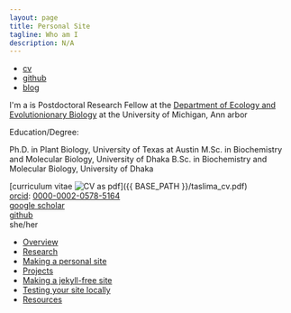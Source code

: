 ```yaml
---
layout: page
title: Personal Site
tagline: Who am I
description: N/A
---
```


<div class="navbar">
  <div class="navbar-inner">
      <ul class="nav">
          <li><a href="{{ BASE_PATH }}/taslima_cv.pdf">cv</a></li>
          <li><a href="https://github.com/tahia">github</a></li>
          <li><a href="https://kbroman.org/blog">blog</a></li>
      </ul>
  </div>
</div>

I'm a is Postdoctoral Research Fellow at the
[Department of Ecology and Evolutionionary Biology](https://lsa.umich.edu/eeb)
at the University of Michigan, Ann arbor

Education/Degree:

Ph.D. in Plant Biology, University of Texas at Austin
M.Sc. in Biochemistry and Molecular Biology, University of Dhaka
B.Sc. in Biochemistry and Molecular Biology, University of Dhaka

[curriculum vitae ![CV as pdf](icons16/pdf-icon.png)]({{ BASE_PATH }}/taslima_cv.pdf)<br/>
[orcid](https://orcid.org): [0000-0002-0578-5164](https://orcid.org/0000-0002-0578-5164)<br/>
[google scholar](https://scholar.google.com/citations?sortby=pubdate&hl=en&user=42tCp5UAAAAJ&view_op=list_works)<br/>
[github](https://github.com/tahia)<br/>
she/her


- [Overview](pages/overview.html)
- [Research](pages/independent_site.html)
- [Making a personal site](pages/user_site.html)
- [Projects](pages/project_site.html)
- [Making a jekyll-free site](pages/nojekyll.html)
- [Testing your site locally](pages/local_test.html)
- [Resources](pages/resources.html)




